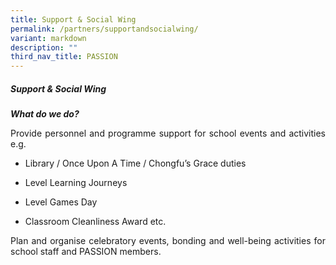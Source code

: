 ```yaml
---
title: Support & Social Wing
permalink: /partners/supportandsocialwing/
variant: markdown
description: ""
third_nav_title: PASSION
---
```

<h5><strong>Support &amp; Social Wing</strong></h5>
<p><strong><em>What do we do?</em></strong></p>
<p style="text-align:justify">Provide personnel and programme support for school events and activities e.g.</p>
<ul data-tight="true" class="tight">
<li><p>Library / Once Upon A Time / Chongfu’s Grace duties</p></li>
<li><p>Level Learning Journeys</p></li>
<li><p>Level Games Day</p></li>
<li><p>Classroom Cleanliness Award etc.</p></li>
</ul>
<p style="text-align:justify">Plan and organise celebratory events, bonding and well-being activities for school staff and PASSION members.</p>